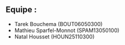## Equipe : 
* Tarek Bouchema (BOUT06050300)
* Mathieu Sparfel-Monnot (SPAM13050100)
* Natal Housset (HOUN25110300)
